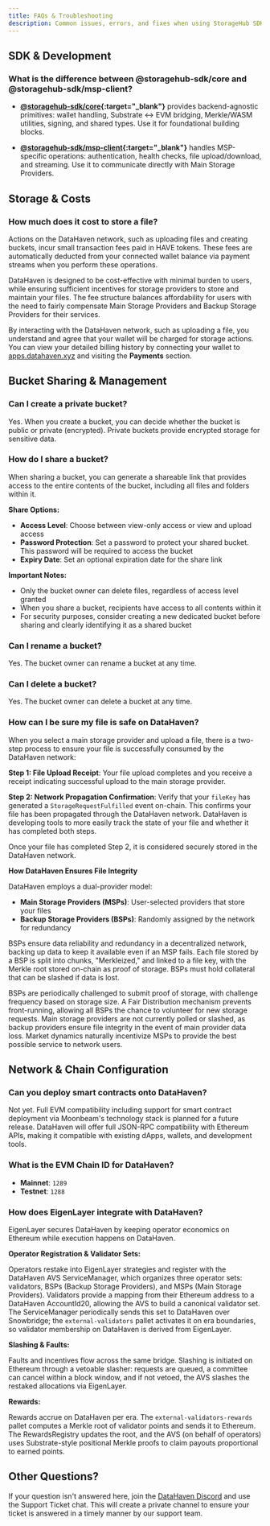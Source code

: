 ```yaml
---
title: FAQs & Troubleshooting
description: Common issues, errors, and fixes when using StorageHub SDK.
---
```


## SDK & Development

### What is the difference between @storagehub-sdk/core and @storagehub-sdk/msp-client?

- **[@storagehub-sdk/core](https://www.npmjs.com/package/@storagehub-sdk/core){:target="_blank"}** provides backend-agnostic primitives: wallet handling, Substrate ↔ EVM bridging, Merkle/WASM utilities, signing, and shared types. Use it for foundational building blocks.

- **[@storagehub-sdk/msp-client](https://www.npmjs.com/package/@storagehub-sdk/msp-client){:target="_blank"}** handles MSP-specific operations: authentication, health checks, file upload/download, and streaming. Use it to communicate directly with Main Storage Providers.

## Storage & Costs

### How much does it cost to store a file?

Actions on the DataHaven network, such as uploading files and creating buckets, incur small transaction fees paid in HAVE tokens. These fees are automatically deducted from your connected wallet balance via payment streams when you perform these operations.

DataHaven is designed to be cost-effective with minimal burden to users, while ensuring sufficient incentives for storage providers to store and maintain your files. The fee structure balances affordability for users with the need to fairly compensate Main Storage Providers and Backup Storage Providers for their services.

By interacting with the DataHaven network, such as uploading a file, you understand and agree that your wallet will be charged for storage actions. You can view your detailed billing history by connecting your wallet to [apps.datahaven.xyz](https://apps.datahaven.xyz) and visiting the **Payments** section.

## Bucket Sharing & Management

### Can I create a private bucket?

Yes. When you create a bucket, you can decide whether the bucket is public or private (encrypted). Private buckets provide encrypted storage for sensitive data.

### How do I share a bucket?

When sharing a bucket, you can generate a shareable link that provides access to the entire contents of the bucket, including all files and folders within it.

**Share Options:**

- **Access Level**: Choose between view-only access or view and upload access
- **Password Protection**: Set a password to protect your shared bucket. This password will be required to access the bucket
- **Expiry Date**: Set an optional expiration date for the share link

**Important Notes:**

- Only the bucket owner can delete files, regardless of access level granted
- When you share a bucket, recipients have access to all contents within it
- For security purposes, consider creating a new dedicated bucket before sharing and clearly identifying it as a shared bucket

### Can I rename a bucket?

Yes. The bucket owner can rename a bucket at any time.

### Can I delete a bucket?

Yes. The bucket owner can delete a bucket at any time.

### How can I be sure my file is safe on DataHaven?

When you select a main storage provider and upload a file, there is a two-step process to ensure your file is successfully consumed by the DataHaven network:

**Step 1: File Upload Receipt**: Your file upload completes and you receive a receipt indicating successful upload to the main storage provider.

**Step 2: Network Propagation Confirmation**: Verify that your `fileKey` has generated a `StorageRequestFulfilled` event on-chain. This confirms your file has been propagated through the DataHaven network. DataHaven is developing tools to more easily track the state of your file and whether it has completed both steps.

Once your file has completed Step 2, it is considered securely stored in the DataHaven network.

**How DataHaven Ensures File Integrity**

DataHaven employs a dual-provider model:

- **Main Storage Providers (MSPs)**: User-selected providers that store your files
- **Backup Storage Providers (BSPs)**: Randomly assigned by the network for redundancy

BSPs ensure data reliability and redundancy in a decentralized network, backing up data to keep it available even if an MSP fails. Each file stored by a BSP is split into chunks, "Merkleized," and linked to a file key, with the Merkle root stored on-chain as proof of storage. BSPs must hold collateral that can be slashed if data is lost. 

BSPs are periodically challenged to submit proof of storage, with challenge frequency based on storage size. A Fair Distribution mechanism prevents front-running, allowing all BSPs the chance to volunteer for new storage requests. Main storage providers are not currently polled or slashed, as backup providers ensure file integrity in the event of main provider data loss. Market dynamics naturally incentivize MSPs to provide the best possible service to network users.

## Network & Chain Configuration

### Can you deploy smart contracts onto DataHaven?

Not yet. Full EVM compatibility including support for smart contract deployment via Moonbeam's technology stack is planned for a future release. DataHaven will offer full JSON-RPC compatibility with Ethereum APIs, making it compatible with existing dApps, wallets, and development tools.

### What is the EVM Chain ID for DataHaven?

- **Mainnet**: `1289`
- **Testnet**: `1288`

### How does EigenLayer integrate with DataHaven?

EigenLayer secures DataHaven by keeping operator economics on Ethereum while execution happens on DataHaven.

**Operator Registration & Validator Sets:**

Operators restake into EigenLayer strategies and register with the DataHaven AVS ServiceManager, which organizes three operator sets: validators, BSPs (Backup Storage Providers), and MSPs (Main Storage Providers). Validators provide a mapping from their Ethereum address to a DataHaven AccountId20, allowing the AVS to build a canonical validator set. The ServiceManager periodically sends this set to DataHaven over Snowbridge; the `external-validators` pallet activates it on era boundaries, so validator membership on DataHaven is derived from EigenLayer.

**Slashing & Faults:**

Faults and incentives flow across the same bridge. Slashing is initiated on Ethereum through a vetoable slasher: requests are queued, a committee can cancel within a block window, and if not vetoed, the AVS slashes the restaked allocations via EigenLayer.

**Rewards:**

Rewards accrue on DataHaven per era. The `external-validators-rewards` pallet computes a Merkle root of validator points and sends it to Ethereum. The RewardsRegistry updates the root, and the AVS (on behalf of operators) uses Substrate-style positional Merkle proofs to claim payouts proportional to earned points.

## Other Questions?

If your question isn't answered here, join the [DataHaven Discord](https://discord.gg/datahaven) and use the Support Ticket chat. This will create a private channel to ensure your ticket is answered in a timely manner by our support team.